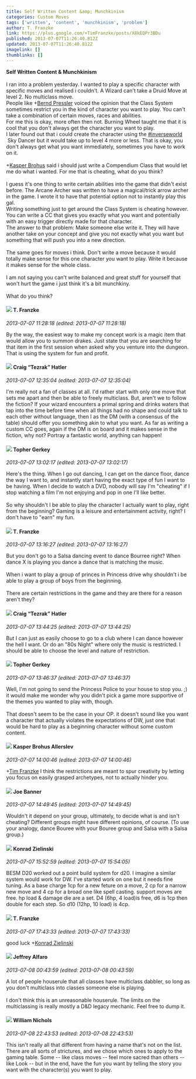 ```yaml
---
title: Self Written Content &amp; Munchkinism
categories: Custom Moves
tags: ['written', 'content', 'munchkinism', 'problem']
author: T. Franzke
link: https://plus.google.com/+TimFranzke/posts/X8kEQPr3BDu
published: 2013-07-07T11:26:40.812Z
updated: 2013-07-07T11:26:40.812Z
imagelink: []
thumblinks: []
---
```


<b>Self Written Content &amp; Munchkinism</b><br /><br />I ran into a problem yesterday. I wanted to play a specific character with specific moves and realised i couldn&#39;t. A Wizard can&#39;t take a Druid Move at level 2. No multiclass move. <br />People like <span class="proflinkWrapper"><span class="proflinkPrefix">+</span><a class="proflink" href="https://plus.google.com/110625243561124101072" oid="110625243561124101072">Bernd Pressler</a></span> voiced the opinion that the Class System sometimes restrict you in the kind of character you want to play. You can&#39;t take a combination of certain moves, races and abilities. <br />For me this is okay, more often then not. Burning Wheel taught me that it is cool that you don&#39;t always get the character you want to play. <br />I later found out that i could create the character using the  <a rel="nofollow" class="ot-hashtag" href="https://plus.google.com/s/%23inverseworld/posts">#inverseworld</a>  Sky Dancer but it would take up to level 4 more or less. That is okay, you don&#39;t always get what you want immediately, sometimes you have to work on it. <br /><br /><span class="proflinkWrapper"><span class="proflinkPrefix">+</span><a class="proflink" href="https://plus.google.com/110937611143261107555" oid="110937611143261107555">Kasper Brohus</a></span> said i should just write a Compendium Class that would let me do what i wanted. For me that is cheating, what do you think? <br /><br />I guess it&#39;s one thing to write certain abilities into the game that didn&#39;t exist before. The Arcane Archer was written to have a magical/trick arrow archer in the game. I wrote it to have that potential option not to instantly play this gal. <br />Writing something just to get around the Class System is cheating however. You can write a CC that gives you exactly what you want and potentially with an easy trigger directly made for that character. <br />The answer to that problem: Make someone else write it. They will have another take on your concept and give you not exactly what you want but something that will push you into a new direction. <br /><br />The same goes for moves i think. Don&#39;t write a move because it would totally make sense for this one character you want to play. Write it because it makes sense for the whole class. <br /><br />I am not saying you can&#39;t write balanced and great stuff for yourself that won&#39;t hurt the game i just think it&#39;s a bit munchkiny. <br /><br />What do you think? 
<div id='comment z12ugzhyfynrch55o04chrfb3r3xupugn5o'>
  <h4><img src='{{site.baseurl}}//images/avatars/110330901807759406775_photo.jpg'> T. Franzke</h4>
      <p><cite>2013-07-07 11:28:18 (edited: 2013-07-07 11:28:18)</cite></p>
        <p>By the way, the easiest way to make my concept work is a magic item that would allow you to summon drakes. Just state that you are searching for that item in the first session when asked why you venture into the dungeon. <br />That is using the system for fun and profit. </p>
</div>
        

<div id='comment z12ugzhyfynrch55o04chrfb3r3xupugn5o'>
  <h4><img src='{{site.baseurl}}//images/avatars/117531240065733623677_photo.jpg'> Craig “Tezrak” Hatler</h4>
      <p><cite>2013-07-07 12:35:04 (edited: 2013-07-07 12:35:04)</cite></p>
        <p>I&#39;m really not a fan of classes at all. I&#39;d rather start with only one move that sets me apart and then be able to freely multiclass. But, aren&#39;t we to follow the fiction? If your wizard encounters a primal spring and drinks waters that tap into the time before time when all things had no shape and could talk to each other without language, then I as the DM (with a consensus of the table) should offer you something akin to what you want. As far as writing a custom CC goes, again if the DM is on board and it makes sense in the fiction,  why not? Portray a fantastic world, anything can happen!</p>
</div>
        

<div id='comment z12ugzhyfynrch55o04chrfb3r3xupugn5o'>
  <h4><img src='{{site.baseurl}}//images/avatars/113318808179322132254_photo.jpg'> Topher Gerkey</h4>
      <p><cite>2013-07-07 13:02:17 (edited: 2013-07-07 13:02:17)</cite></p>
        <p>Here&#39;s the thing. When I go out dancing, I can get on the dance floor, dance the way I want to, and instantly start having the exact type of fun I want to be having. When I decide to watch a DVD, nobody will say I&#39;m &quot;cheating&quot; if I stop watching a film I&#39;m not enjoying and pop in one I&#39;ll like better. <br /><br />So why shouldn&#39;t I be able to play the character I actually want to play, right from the beginning? Gaming is a leisure and entertainment activity, right? I don&#39;t have to &quot;earn&quot; my fun.</p>
</div>
        

<div id='comment z12ugzhyfynrch55o04chrfb3r3xupugn5o'>
  <h4><img src='{{site.baseurl}}//images/avatars/110330901807759406775_photo.jpg'> T. Franzke</h4>
      <p><cite>2013-07-07 13:16:27 (edited: 2013-07-07 13:16:27)</cite></p>
        <p>But you don&#39;t go to a Salsa dancing event to dance Bourree right? When dance X is playing you dance a dance that is matching the music. <br /><br />When i want to play a group of princes in Princess drive why shouldn&#39;t i be able to play a group of boys from the beginning. <br /><br />There are certain restrictions in the game and they are there for a reason aren&#39;t they?</p>
</div>
        

<div id='comment z12ugzhyfynrch55o04chrfb3r3xupugn5o'>
  <h4><img src='{{site.baseurl}}//images/avatars/117531240065733623677_photo.jpg'> Craig “Tezrak” Hatler</h4>
      <p><cite>2013-07-07 13:44:25 (edited: 2013-07-07 13:44:25)</cite></p>
        <p>But I can just as easily choose to go to a club where I can dance however the hell I want. Or do an &quot;80s Night&quot; where only the music is restricted. I should be able to choose the level and nature of restriction.</p>
</div>
        

<div id='comment z12ugzhyfynrch55o04chrfb3r3xupugn5o'>
  <h4><img src='{{site.baseurl}}//images/avatars/113318808179322132254_photo.jpg'> Topher Gerkey</h4>
      <p><cite>2013-07-07 13:46:37 (edited: 2013-07-07 13:46:37)</cite></p>
        <p>Well, I&#39;m not going to send the Princess Police to your house to stop you. ;) it would make me wonder why you didn&#39;t pick a game more supportive of the themes you wanted to play with, though. <br /><br />That doesn&#39;t seem to be the case in your OP. it doesn&#39;t sound like you want a character that actually violates the expectations of DW, just one that would be hard to play as a beginning character without some custom content.</p>
</div>
        

<div id='comment z12ugzhyfynrch55o04chrfb3r3xupugn5o'>
  <h4><img src='{{site.baseurl}}//images/avatars/110937611143261107555_photo.jpg'> Kasper Brohus Allerslev</h4>
      <p><cite>2013-07-07 14:00:46 (edited: 2013-07-07 14:00:46)</cite></p>
        <p><span class="proflinkWrapper"><span class="proflinkPrefix">+</span><a class="proflink" href="https://plus.google.com/110330901807759406775" oid="110330901807759406775">Tim Franzke</a></span> I think the restrictions are meant to spur creativity by letting you focus on easily grasped archetypes, not to actually hinder you.</p>
</div>
        

<div id='comment z12ugzhyfynrch55o04chrfb3r3xupugn5o'>
  <h4><img src='{{site.baseurl}}//images/avatars/103619294696451727396_photo.jpg'> Joe Banner</h4>
      <p><cite>2013-07-07 14:49:45 (edited: 2013-07-07 14:49:45)</cite></p>
        <p>Wouldn&#39;t it depend on your group, ultimately, to decide what is and isn&#39;t cheating? Different groups might have different opinions, of course. (To use your analogy, dance Bouree with your Bouree group and Salsa with a Salsa group.)</p>
</div>
        

<div id='comment z12ugzhyfynrch55o04chrfb3r3xupugn5o'>
  <h4><img src='{{site.baseurl}}//images/avatars/115725920587018246269_photo.jpg'> Konrad Zielinski</h4>
      <p><cite>2013-07-07 15:52:59 (edited: 2013-07-07 15:54:05)</cite></p>
        <p>BESM D20 worked out a point build system for d20. I imagine a similar system would work for DW. I&#39;ve started work on one but it needs fine tuning. As a base charge 1cp for a new feture on a move, 2 cp for a narrow new move and 4 cp for a broad one like spell casting. support moves are free. hp load &amp; damage die are a set. D4 (6hp, 4 load)is free, d6 is 1cp then double for each step. So d10 (12hp, 10 load) is 4cp. </p>
</div>
        

<div id='comment z12ugzhyfynrch55o04chrfb3r3xupugn5o'>
  <h4><img src='{{site.baseurl}}//images/avatars/110330901807759406775_photo.jpg'> T. Franzke</h4>
      <p><cite>2013-07-07 17:43:33 (edited: 2013-07-07 17:43:33)</cite></p>
        <p>good luck <span class="proflinkWrapper"><span class="proflinkPrefix">+</span><a class="proflink" href="https://plus.google.com/115725920587018246269" oid="115725920587018246269">Konrad Zielinski</a></span> </p>
</div>
        

<div id='comment z12ugzhyfynrch55o04chrfb3r3xupugn5o'>
  <h4><img src='{{site.baseurl}}//images/avatars/102146477267709092484_photo.jpg'> Jeffrey Alfaro</h4>
      <p><cite>2013-07-08 00:43:59 (edited: 2013-07-08 00:43:59)</cite></p>
        <p>A lot of people houserule that all classes have multiclass dabbler, so long as you don&#39;t multiclass into classes someone else is playing.<br /><br />I don&#39;t think this is an unreasonable houserule. The limits on the multiclassing is really mostly a D&amp;D legacy mechanic. Feel free to dump it.</p>
</div>
        

<div id='comment z12ugzhyfynrch55o04chrfb3r3xupugn5o'>
  <h4><img src='{{site.baseurl}}//images/avatars/116087077877793003074_photo.jpg'> William Nichols</h4>
      <p><cite>2013-07-08 22:43:53 (edited: 2013-07-08 22:43:53)</cite></p>
        <p>This isn&#39;t really all that different from having a name that&#39;s not on the list. There are all sorts of strictures, and we chose which ones to apply to the gaming table. Some -- like class moves -- feel more sacred than others -- like Look -- but in the end, have the fun you want by telling the story you want with the character(s) you want to play. </p>
</div>
        